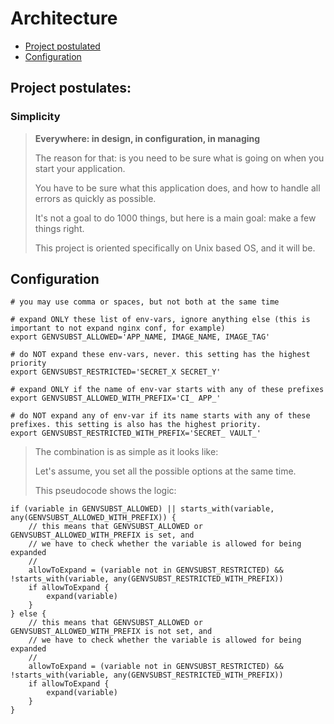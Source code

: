 # Architecture

- [Project postulated](#project-postulates)
- [Configuration](#configuration)

## Project postulates:

### Simplicity

> **Everywhere: in design, in configuration, in managing**
>
> The reason for that: is you need to be sure what is going on when you start your application.
>
> You have to be sure what this application does, and how to handle all errors as quickly as possible.
>
> It's not a goal to do 1000 things, but here is a main goal: make a few things right.
>
> This project is oriented specifically on Unix based OS, and it will be.

## Configuration

```
# you may use comma or spaces, but not both at the same time

# expand ONLY these list of env-vars, ignore anything else (this is important to not expand nginx conf, for example)
export GENVSUBST_ALLOWED='APP_NAME, IMAGE_NAME, IMAGE_TAG'

# do NOT expand these env-vars, never. this setting has the highest priority
export GENVSUBST_RESTRICTED='SECRET_X SECRET_Y'

# expand ONLY if the name of env-var starts with any of these prefixes
export GENVSUBST_ALLOWED_WITH_PREFIX='CI_ APP_'

# do NOT expand any of env-var if its name starts with any of these prefixes. this setting is also has the highest priority.
export GENVSUBST_RESTRICTED_WITH_PREFIX='SECRET_ VAULT_'
```

> The combination is as simple as it looks like:
>
> Let's assume, you set all the possible options at the same time.
>
> This pseudocode shows the logic:

```
if (variable in GENVSUBST_ALLOWED) || starts_with(variable, any(GENVSUBST_ALLOWED_WITH_PREFIX)) {
    // this means that GENVSUBST_ALLOWED or GENVSUBST_ALLOWED_WITH_PREFIX is set, and 
    // we have to check whether the variable is allowed for being expanded
    //
    allowToExpand = (variable not in GENVSUBST_RESTRICTED) && !starts_with(variable, any(GENVSUBST_RESTRICTED_WITH_PREFIX))
    if allowToExpand {
        expand(variable)
    }
} else {
    // this means that GENVSUBST_ALLOWED or GENVSUBST_ALLOWED_WITH_PREFIX is not set, and 
    // we have to check whether the variable is allowed for being expanded
    //
    allowToExpand = (variable not in GENVSUBST_RESTRICTED) && !starts_with(variable, any(GENVSUBST_RESTRICTED_WITH_PREFIX))
    if allowToExpand {
        expand(variable)
    }    
}
```







































